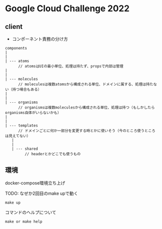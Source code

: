 # Google Cloud Challenge 2022

## client

- コンポーネント責務の分け方

```
components
|
|
| --- atoms
      // atomsはUIの最小単位、処理は持たず、propsで内部は管理
|
|
| --- molecules
      // moleculesは複数atomsから構成される単位、ドメインに属する、処理は持たない（持つ場合もある）
|
|
| --- organisms
      // organismsは複数moleculesから構成される単位、処理は持つ（もしかしたらorganisms自体がいらないかも）
|
|
| --- templates
      // ドメインごとに何か一部分を変更する時とかに使いそう（今のところ使うところは見えてない）
   |
   |
   | --- shared
         // headerとかどこでも使うもの

```

## 環境

docker-compose環境立ち上げ

TODO: なぜか2回目のmake upで動く

```
make up
```

コマンドのヘルプについて

```
make or make help
```


